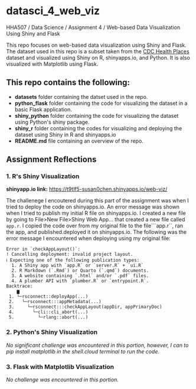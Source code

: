 # datasci_4_web_viz
HHA507 / Data Science / Assignment 4 / Web-based Data Visualization Using Shiny and Flask

This repo focuses on web-based data visualization using Shiny and Flask. The dataset used in this repo is a subset taken from the <a href="https://data.cdc.gov/500-Cities-Places/PLACES-Local-Data-for-Better-Health-County-Data-20/swc5-untb/" target="_blank">CDC Health Places</a> dataset and visualized using Shiny on R, shinyapps.io, and Python. It is also visualized with Matplotlib using Flask. 

## This repo contains the following:
+ **datasets** folder containing the datset used in the repo.
+ **python_flask** folder containing the code for visualizing the dataset in a basic Flask application.
+ **shiny_python** folder containing the code for visualizing the dataset using Python's shiny package.
+ **shiny_r** folder containing the codes for visualizing and deploying the dataset using Shiny in R and shinyapps.io
+ **README.md** file containing an overview of the repo. 


## Assignment Reflections
### 1. R's Shiny Visualization
**shinyapp.io link:** https://t9tlf5-susan0chen.shinyapps.io/web-viz/ 

The challenege I encoutered during this part of the assignment was when I tried to deploy the code on shinyapps.io. An error message was shown when I tried to publish my initial R file on shinyapps.io. I created a new file by going to File>New File>Shiny Web App... that created a new file called ```app.r```. I copied the code over from my original file to the file```app.r``, ran the app, and published.deployed it on shinyapps.io. The following was the error message I encountered when deploying using my original file:
```
Error in `checkAppLayout()`:
! Cancelling deployment: invalid project layout.
ℹ Expecting one of the following publication types:
  1. A Shiny app with `app.R` or `server.R` + `ui.R`
  2. R Markdown (`.Rmd`) or Quarto (`.qmd`) documents.
  3. A website containing `.html` and/or `.pdf` files.
  4. A plumber API with `plumber.R` or `entrypoint.R`.
Backtrace:
    ▆
 1. └─rsconnect::deployApp(...)
 2.   └─rsconnect:::appMetadata(...)
 3.     └─rsconnect:::checkAppLayout(appDir, appPrimaryDoc)
 4.       └─cli::cli_abort(...)
 5.         └─rlang::abort(...)
```
### 2. Python's Shiny Visualization
*No significant challenge was encountered in this portion, however, I can to pip install matplotlib in the shell.cloud terminal to run the code.*

### 3. Flask with Matplotlib Visualization
*No challenge was encountered in this portion.*
